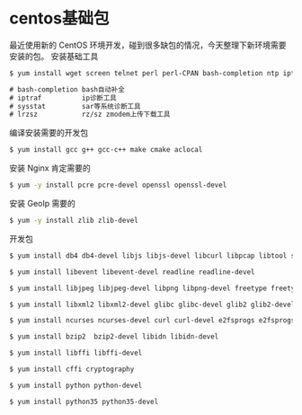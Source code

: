# centos基础包

最近使用新的 CentOS 环境开发，碰到很多缺包的情况，今天整理下新环境需要安装的包。
安装基础工具

```bash
$ yum install wget screen telnet perl perl-CPAN bash-completion ntp iptraf sysstat git subversion nfs-utils vim-common lrzsz patch
```

```txt
# bash-completion bash自动补全
# iptraf          ip诊断工具
# sysstat         sar等系统诊断工具
# lrzsz           rz/sz zmodem上传下载工具
```
编译安装需要的开发包

```bash
$ yum install gcc g++ gcc-c++ make cmake aclocal
```
安装 Nginx 肯定需要的

```bash
$ yum -y install pcre pcre-devel openssl openssl-devel
```
安装 GeoIp 需要的
```bash
$ yum -y install zlib zlib-devel
```
开发包
```bash
$ yum install db4 db4-devel libjs libjs-devel libcurl libpcap libtool sqlite sqlite-devel

$ yum install libevent libevent-devel readline readline-devel

$ yum install libjpeg libjpeg-devel libpng libpng-devel freetype freetype-devel tcl tcl-devel

$ yum install libxml2 libxml2-devel glibc glibc-devel glib2 glib2-devel

$ yum install ncurses ncurses-devel curl curl-devel e2fsprogs e2fsprogs-devel krb5 krb5-devel

$ yum install bzip2  bzip2-devel libidn libidn-devel

$ yum install libffi libffi-devel

$ yum install cffi cryptography

$ yum install python python-devel

$ yum install python35 python35-devel
```
